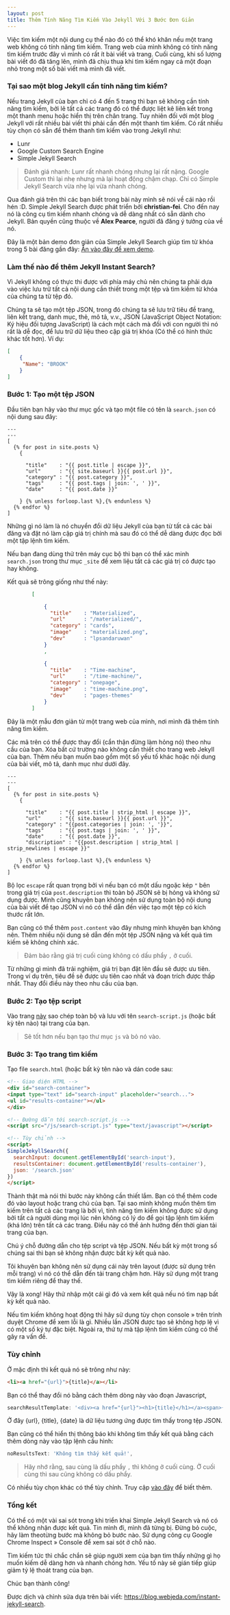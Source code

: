 ```yaml
---
layout: post
title: Thêm Tính Năng Tìm Kiếm Vào Jekyll Với 3 Bước Đơn Giản
---
```

Việc tìm kiếm một nội dung cụ thể nào đó có thể khó khăn nếu một trang web không có tính năng tìm kiếm. Trang web của mình không có tính năng tìm kiếm trước đây vì mình có rất ít bài viết và trang. Cuối cùng, khi số lượng bài viết đó đã tăng lên, mình đã chịu thua khi tìm kiếm ngay cả một đoạn nhỏ trong một số bài viết mà mình đã viết.

### Tại sao một blog Jekyll cần tính năng tìm kiếm?

Nếu trang Jekyll của bạn chỉ có 4 đến 5 trang thì bạn sẽ không cần tính năng tìm kiếm, bởi lẽ tất cả các trang đó có thể được liệt kê liên kết trong một thanh menu hoặc hiển thị trên chân trang. Tuy nhiên đối với một blog Jekyll với rất nhiều bài viết thì phải cần đến một thanh tìm kiếm. Có rất nhiều tùy chọn có sẵn để thêm thanh tìm kiếm vào trong Jekyll như:

* Lunr
* Google Custom Search Engine
* Simple Jekyll Search

> Đánh giá nhanh: Lunr rất nhanh chóng nhưng lại rất nặng. Google Custom thì lại nhẹ nhưng mà lại hoạt động chậm chạp. Chỉ có Simple Jekyll Search vừa nhẹ lại vừa nhanh chóng.

Qua đánh giá trên thì các bạn biết trong bài này mình sẽ nói về cái nào rồi hén :D. Simple Jekyll Search được phát triển bởi **christian-fei**. Cho đến nay nó là công cụ tìm kiếm nhanh chóng và dễ dàng nhất có sẵn dành cho Jekyll. Bản quyền cũng thuộc về **Alex Pearce**, người đã đăng ý tưởng của về nó.

Đây là một bản demo đơn giản của Simple Jekyll Search giúp tìm từ khóa trong 5 bài đăng gần đây: [Ấn vào đây để xem demo](https://blog.webjeda.com/demo/instant-jekyll-search/).

### Làm thế nào để thêm Jekyll Instant Search?

Vì Jekyll không có thực thi được với phía máy chủ nên chúng ta phải dựa vào việc lưu trữ tất cả nội dung cần thiết trong một tệp và tìm kiếm từ khóa của chúng ta từ tệp đó.

Chúng ta sẽ tạo một tệp JSON, trong đó chúng ta sẽ lưu trữ tiêu đề trang, liên kết trang, danh mục, thẻ, mô tả, v.v., JSON (JavaScript Object Notation: Ký hiệu đối tượng JavaScript) là cách một cách mà đối với con người thì nó rất là dễ đọc, để lưu trữ dữ liệu theo cặp giá trị khóa (Có thể có hình thức khác tốt hơn). Ví dụ:

```json
[
    {
     "Name": "BROOK"
    }
]
```
### Bước 1: Tạo một tệp JSON

Đầu tiên bạn hãy vào thư mục gốc và tạo một file có tên là `search.json` có nội dung sau đây:

```liquid
---
---
[
  {% for post in site.posts %}
    {

      "title"    : "{{ post.title | escape }}",
      "url"      : "{{ site.baseurl }}{{ post.url }}",
      "category" : "{{ post.category }}",
      "tags"     : "{{ post.tags | join: ', ' }}",
      "date"     : "{{ post.date }}"

    } {% unless forloop.last %},{% endunless %}
  {% endfor %}
]
```

Những gì nó làm là nó chuyển đổi dữ liệu Jekyll của bạn từ tất cả các bài đăng và đặt nó làm cặp giá trị chính mà sau đó có thể dễ dàng được đọc bởi một tập lệnh tìm kiếm.

Nếu bạn đang dùng thử trên máy cục bộ thì bạn có thể xác minh `search.json` trong thư mục `_site` để xem liệu tất cả các giá trị có được tạo hay không.

Kết quả sẽ trông giống như thế này:

```json
        [

            {
              "title"    : "Materialized",
              "url"      : "/materialized/",
              "category" : "cards",
              "image"    : "materialized.png",
              "dev"      : "lpsandaruwan"
            }
            ,

            {
              "title"    : "Time-machine",
              "url"      : "/time-machine/",
              "category" : "onepage",
              "image"    : "time-machine.png",
              "dev"      : "pages-themes"
            }
        ]
```

Đây là một mẫu đơn giản từ một trang web của mình, nơi mình đã thêm tính năng tìm kiếm.

Các mã trên có thể được thay đổi (cẩn thận đừng làm hỏng nó) theo nhu cầu của bạn. Xóa bất cứ trường nào không cần thiết cho trang web Jekyll của bạn. Thêm nếu bạn muốn bao gồm một số yếu tố khác hoặc nội dung của bài viết, mô tả, danh mục như dưới đây.

```liquid
---
---
[
  {% for post in site.posts %}
    {

      "title"    : "{{ post.title | strip_html | escape }}",
      "url"      : "{{ site.baseurl }}{{ post.url }}",
      "category" : "{{post.categories | join: ', '}}",
      "tags"     : "{{ post.tags | join: ', ' }}",
      "date"     : "{{ post.date }}",
      "discription" : "{{post.description | strip_html | strip_newlines | escape }}"

    } {% unless forloop.last %},{% endunless %}
  {% endfor %}
]
```

Bộ lọc `escape` rất quan trọng bởi vì nếu bạn có một dấu ngoặc kép `"` bên trong giá trị của `post.description` thì toàn bộ JSON sẽ bị hỏng và không sử dụng được. Mình cũng khuyên bạn không nên sử dụng toàn bộ nội dung của bài viết để tạo JSON vì nó có thể dẫn đến việc tạo một tệp có kích thước rất lớn.

Bạn cũng có thể thêm `post.content` vào đây nhưng mình khuyên bạn không nên. Thêm nhiều nội dung sẽ dẫn đến một tệp JSON nặng và kết quả tìm kiếm sẽ không chính xác.

> Đảm bảo rằng giá trị cuối cùng không có dấu phẩy `,` ở cuối.

Từ những gì mình đã trải nghiệm, giá trị bạn đặt lên đầu sẽ được ưu tiên. Trong ví dụ trên, tiêu đề sẽ được ưu tiên cao nhất và đoạn trích được thấp nhất. Thay đổi điều này theo nhu cầu của bạn.

### Bước 2: Tạo tệp script

Vào trang [này](https://raw.githubusercontent.com/christian-fei/Simple-Jekyll-Search/master/dest/simple-jekyll-search.min.js) sao chép toàn bộ và lưu với tên `search-script.js` (hoặc bất kỳ tên nào) tại trang của bạn.

> Sẽ tốt hơn nếu bạn tạo thư mục `js` và bỏ nó vào.

### Bước 3: Tạo trang tìm kiếm

Tạo file `search.html` (hoặc bất kỳ tên nào và dán code sau:

```html
<!-- Giao diện HTML -->
<div id="search-container">
<input type="text" id="search-input" placeholder="search...">
<ul id="results-container"></ul>
</div>

<!-- Đường dẫn tới search-script.js -->
<script src="/js/search-script.js" type="text/javascript"></script>

<!-- Tùy chỉnh -->
<script>
SimpleJekyllSearch({
  searchInput: document.getElementById('search-input'),
  resultsContainer: document.getElementById('results-container'),
  json: '/search.json'
})
</script>
```

Thành thật mà nói thì bước này không cần thiết lắm. Bạn có thể thêm code đó vào layout hoặc trang chủ của bạn. Tại sao mình không muốn thêm tìm kiếm trên tất cả các trang là bởi vì, tính năng tìm kiếm không được sử dụng bởi tất cả người dùng mọi lúc nên không có lý do để gọi tập lệnh tìm kiếm (khá lớn) trên tất cả các trang. Điều này có thể ảnh hưởng đến thời gian tải trang của bạn.

Chú ý chỗ đường dẫn cho tệp script và tệp JSON. Nếu bất kỳ một trong số chúng sai thì bạn sẽ không nhận được bất kỳ kết quả nào.

Tôi khuyên bạn không nên sử dụng cái này trên layout (được sử dụng trên mỗi trang) vì nó có thể dẫn đến tải trang chậm hơn. Hãy sử dụng một trang tìm kiếm riêng để thay thế.

Vậy là xong! Hãy thử nhập một cái gì đó và xem kết quả nếu nó tìm nạp bất kỳ kết quả nào.

Nếu tìm kiếm không hoạt động thì hãy sử dụng tùy chọn console » trên trình duyệt Chrome để xem lỗi là gì. Nhiều lần JSON được tạo sẽ không hợp lệ vì có một số ký tự đặc biệt. Ngoài ra, thứ tự mà tập lệnh tìm kiếm cũng có thể gây ra vấn đề.

### Tùy chỉnh

Ở mặc định thì kết quả nó sẽ trông như này:

```html
<li><a href="{url}">{title}</a></li>
```

Bạn có thể thay đổi nó bằng cách thêm dòng này vào đoạn Javascript,

```javascript
searchResultTemplate: '<div><a href="{url}"><h1>{title}</h1></a><span>{date}</span></div>',
```

Ở đây {url}, {title}, {date} là dữ liệu tương ứng được tìm thấy trong tệp JSON.

Bạn cũng có thể hiển thị thông báo khi không tìm thấy kết quả bằng cách thêm dòng này vào tập lệnh cấu hình:

```javascript
noResultsText: 'Không tìm thấy kết quả!',
```

> Hãy nhớ rằng, sau cùng là dấu phẩy `,` thì không ở cuối cùng. Ở cuối cùng thì sau cũng không có dấu phẩy.

Có nhiều tùy chọn khác có thể tùy chỉnh. Truy cập [vào đây](https://github.com/christian-fei/Simple-Jekyll-Search) để biết thêm.

### Tổng kết

Có thể có một vài sai sót trong khi triển khai Simple Jekyll Search và nó có thể không nhận được kết quả. Tin mình đi, mình đã từng bị. Đừng bỏ cuộc, hãy làm theotừng bước mà không bỏ bước nào. Sử dụng công cụ Google Chrome Inspect » Console để xem  sai sót ở chỗ nào.

Tìm kiếm tức thì chắc chắn sẽ giúp người xem của bạn tìm thấy những gì họ muốn kiếm dễ dàng hơn và nhanh chóng hơn. Yếu tố này sẽ gián tiếp giúp giảm tỷ lệ thoát trang của bạn.

Chúc bạn thành công!

Được dịch và chỉnh sửa dựa trên bài viết: https://blog.webjeda.com/instant-jekyll-search.
